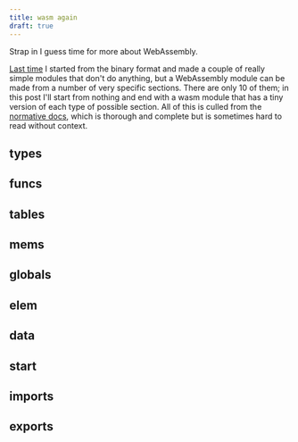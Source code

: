 ```yaml
---
title: wasm again
draft: true
---
```


Strap in I guess time for more about WebAssembly.

[Last time]() I started from the binary format and made a couple of really
simple modules that don't do anything, but a WebAssembly module can be made
from a number of very specific sections. There are only 10 of them; in this
post I'll start from nothing and end with a wasm module that has a tiny version
of each type of possible section. All of this is culled from the [normative
docs](https://webassembly.github.io/spec/core/syntax/modules.html#), which is
thorough and complete but is sometimes hard to read without context.

types
-------
funcs
-------
tables
-------
mems
-------
globals
-------
elem
-------
data
-------
start
-------
imports
-------
exports
-------
